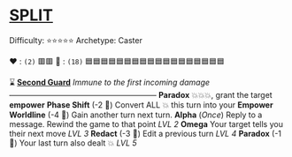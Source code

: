 # [**__SPLIT__**](<https://youtu.be/tLnea_nab4Y?si=847opF8HCkON49Nf>)
Difficulty: ⭐⭐⭐⭐⭐
Archetype: Caster

:heart: : `(2)`   :red_square::red_square:
:large_blue_diamond: : `(18)` :blue_square::blue_square::blue_square::blue_square::blue_square::blue_square::blue_square::blue_square::blue_square::blue_square::blue_square::blue_square::blue_square::blue_square::blue_square::blue_square::blue_square::blue_square: 

:hourglass: [**Second Guard**](https://cdn.discordapp.com/attachments/1056365502101979146/1168685658697642086/split.jpg?ex=6552aa56&is=65403556&hm=b10ee033f0868523d5cabd3d397b2aad817dbb7ce0f23c494989256697fd74b0&) 
*Immune to the first incoming damage*
———————————————————
**Paradox** :boom::boom::boom:, grant the target __empower__
**Phase Shift** (-2 :large_blue_diamond:) Convert ALL :boom: this turn into your __Empower__
**Worldline** (-4 :large_blue_diamond:) Gain another turn next turn.
**Alpha** (*Once*) Reply to a message. Rewind the game to that point *LVL 2*
**Omega**  Your target tells you their next move *LVL 3*
**Redact** (-3 :large_blue_diamond:) Edit a previous turn *LVL 4*
**Paradox** (-1 :large_blue_diamond:) Your last turn also dealt :boom: *LVL 5*
